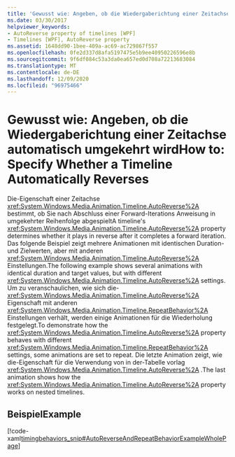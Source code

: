 ```yaml
---
title: 'Gewusst wie: Angeben, ob die Wiedergaberichtung einer Zeitachse automatisch umgekehrt wird'
ms.date: 03/30/2017
helpviewer_keywords:
- AutoReverse property of timelines [WPF]
- Timelines [WPF], AutoReverse property
ms.assetid: 1648dd90-1bee-409a-ac69-ac729867f557
ms.openlocfilehash: 0fe2d337d8afa5197475e5b9ee40950226596e8b
ms.sourcegitcommit: 9f6df084c53a3da0ea657ed0d708a72213683084
ms.translationtype: MT
ms.contentlocale: de-DE
ms.lasthandoff: 12/09/2020
ms.locfileid: "96975466"
---
```

# <a name="how-to-specify-whether-a-timeline-automatically-reverses"></a><span data-ttu-id="1c657-102">Gewusst wie: Angeben, ob die Wiedergaberichtung einer Zeitachse automatisch umgekehrt wird</span><span class="sxs-lookup"><span data-stu-id="1c657-102">How to: Specify Whether a Timeline Automatically Reverses</span></span>
<span data-ttu-id="1c657-103">Die-Eigenschaft einer Zeitachse <xref:System.Windows.Media.Animation.Timeline.AutoReverse%2A> bestimmt, ob Sie nach Abschluss einer Forward-Iterations Anweisung in umgekehrter Reihenfolge abgespielt</span><span class="sxs-lookup"><span data-stu-id="1c657-103">A timeline's <xref:System.Windows.Media.Animation.Timeline.AutoReverse%2A> property determines whether it plays in reverse after it completes a forward iteration.</span></span> <span data-ttu-id="1c657-104">Das folgende Beispiel zeigt mehrere Animationen mit identischen Duration-und Zielwerten, aber mit anderen <xref:System.Windows.Media.Animation.Timeline.AutoReverse%2A> Einstellungen.</span><span class="sxs-lookup"><span data-stu-id="1c657-104">The following example shows several animations with identical duration and target values, but with different <xref:System.Windows.Media.Animation.Timeline.AutoReverse%2A> settings.</span></span> <span data-ttu-id="1c657-105">Um zu veranschaulichen, wie sich die- <xref:System.Windows.Media.Animation.Timeline.AutoReverse%2A> Eigenschaft mit anderen <xref:System.Windows.Media.Animation.Timeline.RepeatBehavior%2A> Einstellungen verhält, werden einige Animationen für die Wiederholung festgelegt.</span><span class="sxs-lookup"><span data-stu-id="1c657-105">To demonstrate how the <xref:System.Windows.Media.Animation.Timeline.AutoReverse%2A> property behaves with different <xref:System.Windows.Media.Animation.Timeline.RepeatBehavior%2A> settings, some animations are set to repeat.</span></span> <span data-ttu-id="1c657-106">Die letzte Animation zeigt, wie die-Eigenschaft für die Verwendung von in der-Tabelle vorlag <xref:System.Windows.Media.Animation.Timeline.AutoReverse%2A> .</span><span class="sxs-lookup"><span data-stu-id="1c657-106">The last animation shows how the <xref:System.Windows.Media.Animation.Timeline.AutoReverse%2A> property works on nested timelines.</span></span>  
  
## <a name="example"></a><span data-ttu-id="1c657-107">Beispiel</span><span class="sxs-lookup"><span data-stu-id="1c657-107">Example</span></span>  
 [!code-xaml[timingbehaviors_snip#AutoReverseAndRepeatBehaviorExampleWholePage](~/samples/snippets/csharp/VS_Snippets_Wpf/timingbehaviors_snip/CSharp/AutoReverseExample.xaml#autoreverseandrepeatbehaviorexamplewholepage)]
